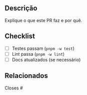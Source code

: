 ## Descrição
Explique o que este PR faz e por quê.

## Checklist
- [ ] Testes passam (`pnpm -w test`)
- [ ] Lint passa (`pnpm -w lint`)
- [ ] Docs atualizados (se necessário)

## Relacionados
Closes #
